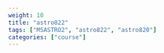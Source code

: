 ```yaml
---
weight: 10
title: "astro822"
tags: ["MSASTRO2", "astro822", "astro820"]
categories: ["course"]
---
```

